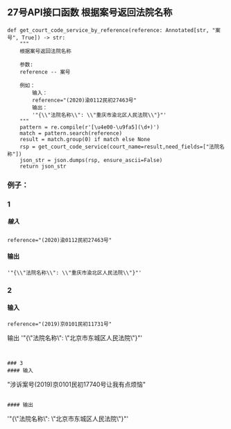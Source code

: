 ## 27号API接口函数 根据案号返回法院名称 

``` 
def get_court_code_service_by_reference(reference: Annotated[str, "案号", True]) -> str:
    """
    根据案号返回法院名称 

    参数:
    reference -- 案号

    例如：
        输入：
        reference="(2020)渝0112民初27463号"
        输出：
        '"{\\"法院名称\\": \\"重庆市渝北区人民法院\\"}"'
    """
    pattern = re.compile(r'[\u4e00-\u9fa5](\d+)')
    match = pattern.search(reference)
    result = match.group(0) if match else None
    rsp = get_court_code_service(court_name=result,need_fields=["法院名称"])
    json_str = json.dumps(rsp, ensure_ascii=False)
    return json_str
``` 

### 例子： 
### 1
##### 输入
``` 
reference="(2020)渝0112民初27463号"
``` 
#### 输出 
``` 
'"{\\"法院名称\\": \\"重庆市渝北区人民法院\\"}"'

```
### 2
#### 输入
```
reference="(2019)京0101民初11731号"
``` 
输出
'"{\\"法院名称\\": \\"北京市东城区人民法院\\"}"'
``` 


### 3
#### 输入
``` 
"涉诉案号(2019)京0101民初17740号让我有点烦恼"
``` 

#### 输出
``` 
'"{\\"法院名称\\": \\"北京市东城区人民法院\\"}"'
``` 
